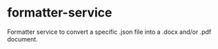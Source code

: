 # formatter-service
Formatter service to convert a specific .json file into a .docx and/or .pdf document.
